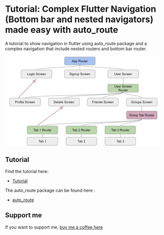 # Tutorial: Complex Flutter Navigation (Bottom bar and nested navigators) made easy with auto_route

A tutorial to show navigation in flutter using auto_route package and a complex navigation that include nested routers and bottom bar router.

![Wireframe](wireframe.png)

## Tutorial

Find the tutorial here:

- [Tutorial](https://gbaccetta.medium.com/7f546d33fc4d?source=friends_link&sk=bfb493305125ca12a16c9ab0f4e40d80)

The auto_route package can be found here :

- [auto_route](https://github.com/Milad-Akarie/auto_route_library)

## Support me

If you want to support me, [buy me a coffee here](https://www.buymeacoffee.com/gbaccetta)